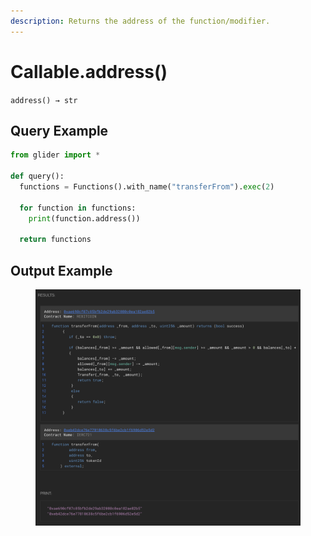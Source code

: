 ```yaml
---
description: Returns the address of the function/modifier.
---
```


# Callable.address()

`address() → str`

## Query Example

```python
from glider import *

def query():
  functions = Functions().with_name("transferFrom").exec(2)
  
  for function in functions:
    print(function.address())

  return functions
```

## Output Example

<figure><img src="../../.gitbook/assets/image (8).png" alt=""><figcaption></figcaption></figure>
